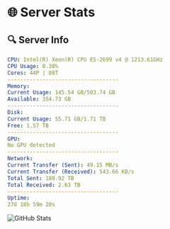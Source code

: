 # 🌐 Server Stats
## 🔍 Server Info
```yaml
CPU: Intel(R) Xeon(R) CPU E5-2699 v4 @ 1213.61GHz
CPU Usage: 0.30%
Cores: 44P | 88T
-----------------------------------
Memory:
Current Usage: 145.54 GB/503.74 GB
Available: 354.73 GB
-----------------------------------
Disk:
Current Usage: 55.71 GB/1.71 TB
Free: 1.57 TB
-----------------------------------
GPU:
No GPU detected
-----------------------------------
Network:
Current Transfer (Sent): 49.15 MB/s
Current Transfer (Received): 543.66 KB/s
Total Sent: 180.92 TB
Total Received: 2.63 TB
-----------------------------------
Uptime:
27d 18h 59m 20s
```
![GitHub Stats](https://img.shields.io/badge/Updated-2025-03-07_17:42:38-blue)